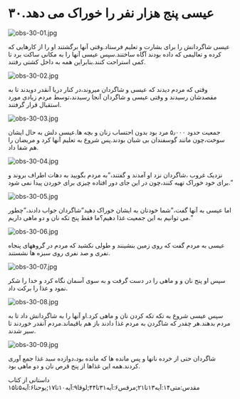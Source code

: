 ۳۰.عیسی پنج هزار نفر را خوراک می دهد
====================================

![obs-30-01.jpg](/var/www/vhosts/door43.org/httpdocs/data/gitrepo/media/en/obs/obs-30-01.jpg "obs-30-01.jpg")

عیسی شاگردانش را برای بشارت و تعلیم فرستاد.وقتی آنها برگشتند او را از
کارهایی که کرده و تعالیمی که داده بودند آگاه ساختند.سپس عیسی آنها را به
مکانی ساکت برد تا کمی استراحت کنند.بنابراین همه به داخل کشتی رفتند.

![obs-30-02.jpg](/var/www/vhosts/door43.org/httpdocs/data/gitrepo/media/en/obs/obs-30-02.jpg "obs-30-02.jpg")

وقتی که مردم دیدند که عیسی و شاگردان میروند،در کنار دریا آنقدر دویدند تا
به مقصدشان رسیدند و وقتی عیسی و شاگردان آنجا رسیدند،توسط مردم زیادی مورد
استقبال قرار گرفتند.

![obs-30-03.jpg](/var/www/vhosts/door43.org/httpdocs/data/gitrepo/media/en/obs/obs-30-03.jpg "obs-30-03.jpg")

جمعیت حدود ۵٫۰۰۰ مرد بود بدون احتساب زنان و بچه ها.عیسی دلش به حال ایشان
سوخت،چون مانند گوسفندان بی شبان بودند.پس شروع به تعلیم آنها کرد و مریضان
را هم شفا داد.

![obs-30-04.jpg](/var/www/vhosts/door43.org/httpdocs/data/gitrepo/media/en/obs/obs-30-04.jpg "obs-30-04.jpg")

نزدیک غروب ،شاگردان نزد او آمدند و گفتند،”به مردم بگویید به دهات اطراف
بروند و برای خود خوراک تهیه کنند،چون در این جای دور افتاده چیزی برای
خوردن پیدا نمی شود.”

![obs-30-05.jpg](/var/www/vhosts/door43.org/httpdocs/data/gitrepo/media/en/obs/obs-30-05.jpg "obs-30-05.jpg")

اما عیسی به آنها گفت،”شما خودتان به ایشان خوراک دهید”شاگردان جواب
دادند،”چطور می توانیم به این جمعیت غذا دهیم؟ما فقط پنج تکه نان و دو ماهی
داریم.”

![obs-30-06.jpg](/var/www/vhosts/door43.org/httpdocs/data/gitrepo/media/en/obs/obs-30-06.jpg "obs-30-06.jpg")

عیسی به مردم گفت که روی زمین بنشینند و طولی نکشید که مردم در گروههای
پنجاه نفری و صد نفری روی سبزه ها نشستند.

![obs-30-07.jpg](/var/www/vhosts/door43.org/httpdocs/data/gitrepo/media/en/obs/obs-30-07.jpg "obs-30-07.jpg")

سپس او پنج نان و و ماهی را در دست گرفت و به سوی آسمان نگاه کرد و خدا را
شکر نمود و غذا را برکت داد.

![obs-30-08.jpg](/var/www/vhosts/door43.org/httpdocs/data/gitrepo/media/en/obs/obs-30-08.jpg "obs-30-08.jpg")

سپس عیسی شروع به تکه تکه کردن نان و ماهی کرد.او آنها را به شاگردانش داد
تا به مردم بدهند.هر چقدر که شاگردن به مردم غذا دادند باز هم
باقیماند.مردم آنقدر خوردند تا سیر شدند.

![obs-30-09.jpg](/var/www/vhosts/door43.org/httpdocs/data/gitrepo/media/en/obs/obs-30-09.jpg "obs-30-09.jpg")

شاگردان حتی از خرده نانها و پس مانده ها که مانده بود،دوازده سبد غذا جمع
آوری کردند.همه این غذاها از پنج قرص نان و دو ماهی بود.

داستانی از کتاب
مقدس:متی۱۴:آیه۱۳تا۲۱;مرقس۶:آیه۳۱تا۴۴;لوقا۹:آیه۱۰تا۱۷;یوحنا۶:آیه۵تا۱۵
